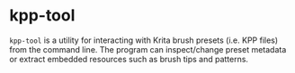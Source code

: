 # kpp-tool

`kpp-tool` is a utility for interacting with Krita brush presets (i.e.
KPP files) from the command line. The program can inspect/change
preset metadata or extract embedded resources such as brush tips and
patterns.
